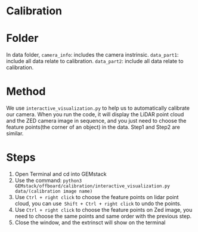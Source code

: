 Calibration
==============================================================================================================================
Folder 
===============================================================================================================================
In data folder, 
`camera_info`: includes the camera instrinsic.
`data_part1`: include all data relate to calibration.
`data_part2`: include all data relate to calibration.

Method
===================
We use `interactive_visualization.py` to help us to automatically calibrate our camera. When you run the code, it will display the LiDAR point cloud and the ZED camera image in sequence, and you just need to choose the feature points(the corner of an object) in the data. Step1 and Step2 are similar.

Steps
====================
1. Open Terminal and cd into GEMstack
2. Use the command: `python3 GEMstack/offboard/calibration/interactive_visualization.py data/(calibration image name)`
3. Use `Ctrl + right click` to choose the feature points on lidar point cloud, you can use` Shift + Ctrl + right click` to undo the points.
4. Use `Ctrl + right click` to choose the feature points on Zed image, you need to choose the same points and same order with the previous step.
5. Close the window, and the extrinsct will show on the terminal
